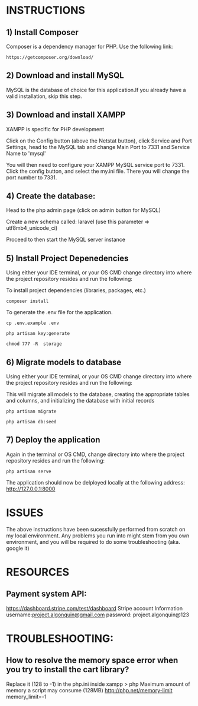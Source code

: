# INSTRUCTIONS

## 1) Install Composer

Composer is a dependency manager for PHP. Use the following link:

```
https://getcomposer.org/download/ 
```

## 2) Download and install MySQL

MySQL is the database of choice for this application.If you already have a valid installation, skip this step.

## 3) Download and install XAMPP

XAMPP is specific for PHP development

Click on the Config button (above the Netstat button), click Service and Port Settings, head to the MySQL tab and change Main Port to 7331 and Service Name to 'mysql'

You will then need to configure your XAMPP MySQL service port to 7331. Click the config button, and select the my.ini file. There you will change
the port number to 7331. 

## 4) Create the database:

Head to the php admin page (click on admin button for MySQL)

Create a new schema called: laravel (use this parameter => utf8mb4_unicode_ci)


Proceed to then start the MySQL server instance

## 5) Install Project Depenedencies

Using either your IDE terminal, or your OS CMD change directory into where the project repository resides and run the following:

To install project dependencies (libraries, packages, etc.)

```
composer install
```

To generate the .env file for the application.

```
cp .env.example .env

php artisan key:generate

chmod 777 -R  storage
```

## 6) Migrate models to database

Using either your IDE terminal, or your OS CMD change directory into where the project repository resides and run the following:

This will migrate all models to the database, creating the appropriate tables and columns, and initializing the database with initial records

```
php artisan migrate

php artisan db:seed
```

## 7) Deploy the application

Again in the terminal or OS CMD, change directory into where the project repository resides and run the following:

```
php artisan serve
```

The application should now be delployed locally at the following address: http://127.0.0.1:8000

# ISSUES

The above instructions have been sucessfully performed from scratch on my local environment. Any problems you run into might stem
from you own environment, and you will be required to do some troubleshooting (aka. google it)


# RESOURCES

## Payment system API: 
https://dashboard.stripe.com/test/dashboard
Stripe account Information 
username:project.algonquin@gmail.com
password: project.algonquin@123

# TROUBLESHOOTING:

## How to resolve the memory space error when you try to install the cart library?

Replace it (128 to -1) in the php.ini inside xampp > php
Maximum amount of memory a script may consume (128MB)
http://php.net/memory-limit
memory_limit=-1
